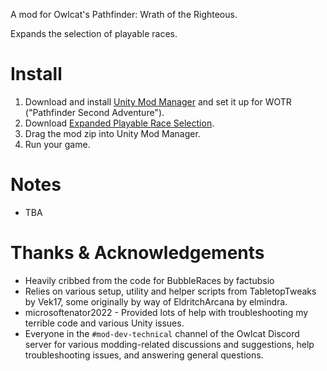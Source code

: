 A mod for Owlcat's Pathfinder: Wrath of the Righteous.

Expands the selection of playable races.

# Install
1. Download and install [Unity Mod Manager](https://www.nexusmods.com/site/mods/21) and set it up for WOTR ("Pathfinder Second Adventure").
1. Download [Expanded Playable Race Selection](https://github.com/DarthParametric/WOTR_Expanded_Playable_Race_Selection/releases/latest).
1. Drag the mod zip into Unity Mod Manager.
1. Run your game.

# Notes
- TBA

# Thanks & Acknowledgements
- Heavily cribbed from the code for BubbleRaces by factubsio
- Relies on various setup, utility and helper scripts from TabletopTweaks by Vek17, some originally by way of EldritchArcana by elmindra.
- microsoftenator2022 - Provided lots of help with troubleshooting my terrible code and various Unity issues.
- Everyone in the `#mod-dev-technical` channel of the Owlcat Discord server for various modding-related discussions and suggestions, help troubleshooting issues, and answering general questions.

